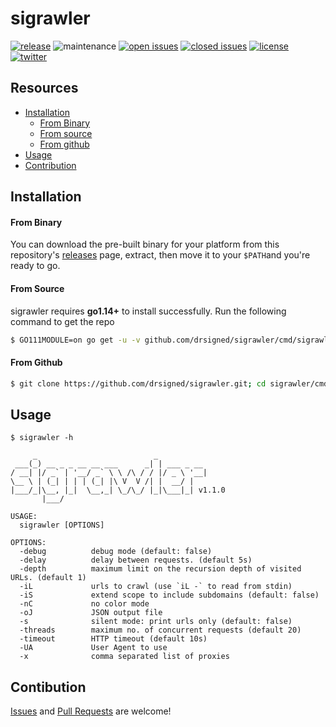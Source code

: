 # sigrawler

[![release](https://img.shields.io/github/release/drsigned/sigrawler?style=flat&color=0040ff)](https://github.com/drsigned/sigrawler/releases) ![maintenance](https://img.shields.io/badge/maintained%3F-yes-0040ff.svg) [![open issues](https://img.shields.io/github/issues-raw/drsigned/sigrawler.svg?style=flat&color=0040ff)](https://github.com/drsigned/sigrawler/issues?q=is:issue+is:open) [![closed issues](https://img.shields.io/github/issues-closed-raw/drsigned/sigrawler.svg?style=flat&color=0040ff)](https://github.com/drsigned/sigrawler/issues?q=is:issue+is:closed) [![license](https://img.shields.io/badge/license-MIT-gray.svg?colorB=0040FF)](https://github.com/drsigned/sigrawler/blob/master/LICENSE) [![twitter](https://img.shields.io/badge/twitter-@drsigned-0040ff.svg)](https://twitter.com/drsigned)

## Resources

* [Installation](#installation)
    * [From Binary](#from-binary)
    * [From source](#from-source)
    * [From github](#from-github)
* [Usage](#usage)
* [Contribution](#contribution)

## Installation

#### From Binary

You can download the pre-built binary for your platform from this repository's [releases](https://github.com/drsigned/sigrawler/releases/) page, extract, then move it to your `$PATH`and you're ready to go.

#### From Source

sigrawler requires **go1.14+** to install successfully. Run the following command to get the repo

```bash
$ GO111MODULE=on go get -u -v github.com/drsigned/sigrawler/cmd/sigrawler
```

#### From Github

```bash
$ git clone https://github.com/drsigned/sigrawler.git; cd sigrawler/cmd/sigrawler/; go build; mv sigrawler /usr/local/bin/; sigrawler -h
```

## Usage

```text
$ sigrawler -h

     _                          _
 ___(_) __ _ _ __ __ ___      _| | ___ _ __
/ __| |/ _` | '__/ _` \ \ /\ / / |/ _ \ '__|
\__ \ | (_| | | | (_| |\ V  V /| |  __/ |
|___/_|\__, |_|  \__,_| \_/\_/ |_|\___|_| v1.1.0
       |___/

USAGE:
  sigrawler [OPTIONS]

OPTIONS:
  -debug          debug mode (default: false)
  -delay          delay between requests. (default 5s)
  -depth          maximum limit on the recursion depth of visited URLs. (default 1)
  -iL             urls to crawl (use `iL -` to read from stdin)
  -iS             extend scope to include subdomains (default: false)
  -nC             no color mode
  -oJ             JSON output file
  -s              silent mode: print urls only (default: false)
  -threads        maximum no. of concurrent requests (default 20)
  -timeout        HTTP timeout (default 10s)
  -UA             User Agent to use
  -x              comma separated list of proxies
```

## Contibution

[Issues](https://github.com/drsigned/sigrawler/issues) and [Pull Requests](https://github.com/drsigned/sigrawler/pulls) are welcome! 